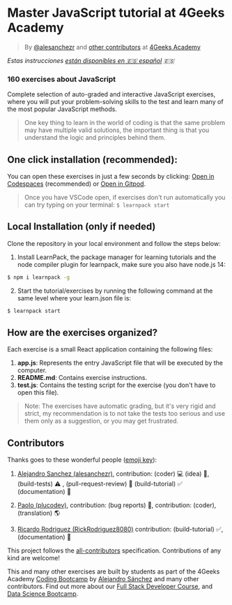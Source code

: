 <!-- hide -->
# Master JavaScript tutorial at 4Geeks Academy

> By [@alesanchezr](https://twitter.com/alesanchezr) and [other contributors](https://github.com/4GeeksAcademy/master-javascript-programming-exercises/graphs/contributors) at [4Geeks Academy](https://4geeksacademy.co/)

*Estas instrucciones [están disponibles en 🇪🇸 español](https://github.com/4GeeksAcademy/master-javascript-programming-exercises/blob/main/README.es.md) :es:*
<!-- endhide -->

### 160 exercises about JavaScript

Complete selection of auto-graded and interactive JavaScript exercises, where you will put your problem-solving skills to the test and learn many of the most popular JavaScript methods. 

> One key thing to learn in the world of coding is that the same problem may have multiple valid solutions, the important thing is that you understand the logic and principles behind them.

<!-- hide -->

## One click installation (recommended):

You can open these exercises in just a few seconds by clicking: [Open in Codespaces](https://codespaces.new/?repo=4GeeksAcademy/master-javascript-programming-exercises) (recommended) or [Open in Gitpod](https://gitpod.io#https://github.com/4GeeksAcademy/master-javascript-programming-exercises).

> Once you have VSCode open, if exercises don't run automatically you can try typing on your terminal: `$ learnpack start`

## Local Installation (only if needed)

Clone the repository in your local environment and follow the steps below:

1. Install LearnPack, the package manager for learning tutorials and the node compiler plugin for learnpack, make sure you also have node.js 14:

```bash
$ npm i learnpack -g
```

2. Start the tutorial/exercises by running the following command at the same level where your learn.json file is:

```bash
$ learnpack start
```
<!-- endhide -->

## How are the exercises organized?

Each exercise is a small React application containing the following files:

1. **app.js**: Represents the entry JavaScript file that will be executed by the computer.
2. **README.md**: Contains exercise instructions.
3. **test.js**: Contains the testing script for the exercise (you don't have to open this file).

> Note: The exercises have automatic grading, but it's very rigid and strict, my recommendation is to not take the tests too serious and use them only as a suggestion, or you may get frustrated.

## Contributors

Thanks goes to these wonderful people ([emoji key](https://github.com/kentcdodds/all-contributors#emoji-key)):

1. [Alejandro Sanchez (alesanchezr)](https://github.com/alesanchezr), contribution: (coder) 💻  (idea) 🤔, (build-tests) ⚠️ , (pull-request-review) 👀 (build-tutorial) ✅ (documentation) 📖

2. [Paolo (plucodev)](https://github.com/plucodev), contribution: (bug reports) 🐛, contribution: (coder), (translation) 🌎

3. [Ricardo Rodriguez (RickRodriguez8080)](https://github.com/RickRodriguez8080) contribution: (build-tutorial)  ✅, (documentation) 📖

This project follows the [all-contributors](https://github.com/kentcdodds/all-contributors) specification. Contributions of any kind are welcome!

This and many other exercises are built by students as part of the 4Geeks Academy [Coding Bootcamp](https://4geeksacademy.com/us/coding-bootcamp) by [Alejandro Sánchez](https://twitter.com/alesanchezr) and many other contributors. Find out more about our [Full Stack Developer Course](https://4geeksacademy.com/us/coding-bootcamps/part-time-full-stack-developer), and  [Data Science Bootcamp](https://4geeksacademy.com/us/coding-bootcamps/datascience-machine-learning).
